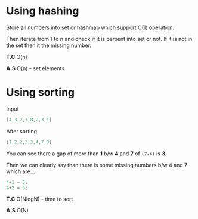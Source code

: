 # Using hashing
Store all numbers into set or hashmap which support O(1) operation.

Then iterate from 1 to n and check if it is persent into set or not. If it is not in the set then it the missing number.

**T.C** O(n)

**A.S** O(n) - set elements

# Using sorting

Input
```cpp
[4,3,2,7,8,2,3,1]
```
After sorting 
```cpp
[1,2,2,3,3,4,7,8]
```
You can see there a gap of more than **1** b/w **4** and **7** of `(7-4)` is **3**.

Then we can clearly say than there is some missing numbers b/w 4 and 7 which are...
```cpp
4+1 = 5;
4+2 = 6;
```
**T.C** O(NlogN) - time to sort

**A.S** O(N)
